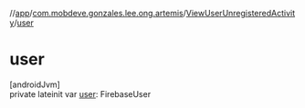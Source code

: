 //[app](../../../index.md)/[com.mobdeve.gonzales.lee.ong.artemis](../index.md)/[ViewUserUnregisteredActivity](index.md)/[user](user.md)

# user

[androidJvm]\
private lateinit var [user](user.md): FirebaseUser
